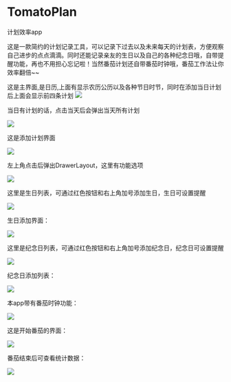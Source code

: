 # TomatoPlan
计划效率app



这是一款简约的计划记录工具，可以记录下过去以及未来每天的计划表，方便观察自己进步的点点滴滴。同时还能记录亲友的生日以及自己的各种纪念日哦，自带提醒功能，再也不用担心忘记啦！当然番茄计划还自带番茄时钟哦，番茄工作法让你效率翻倍~~


 这是主界面,是日历,上面有显示农历公历以及各种节日时节，同时在添加当日计划后上面会显示前四条计划
![](https://github.com/zhi455215039/TomatoPlan/blob/master/app/src/test/java/com/firstapp/steven/mishu/1.png)



当日有计划的话，点击当天后会弹出当天所有计划


![](https://github.com/zhi455215039/TomatoPlan/blob/master/app/src/test/java/com/firstapp/steven/mishu/2.png)

这是添加计划界面


![](https://github.com/zhi455215039/TomatoPlan/blob/master/app/src/test/java/com/firstapp/steven/mishu/10.png)


左上角点击后弹出DrawerLayout，这里有功能选项


![](https://github.com/zhi455215039/TomatoPlan/blob/master/app/src/test/java/com/firstapp/steven/mishu/6.png)

这里是生日列表，可通过红色按钮和右上角加号添加生日，生日可设置提醒


![](https://github.com/zhi455215039/TomatoPlan/blob/master/app/src/test/java/com/firstapp/steven/mishu/3.png)

生日添加界面：


![](https://github.com/zhi455215039/TomatoPlan/blob/master/app/src/test/java/com/firstapp/steven/mishu/11.png)

这里是纪念日列表，可通过红色按钮和右上角加号添加纪念日，纪念日可设置提醒


![](https://github.com/zhi455215039/TomatoPlan/blob/master/app/src/test/java/com/firstapp/steven/mishu/9.png)

纪念日添加列表：


![](https://github.com/zhi455215039/TomatoPlan/blob/master/app/src/test/java/com/firstapp/steven/mishu/12.png)

本app带有番茄时钟功能：


![](https://github.com/zhi455215039/TomatoPlan/blob/master/app/src/test/java/com/firstapp/steven/mishu/4.png)

这是开始番茄的界面：


![](https://github.com/zhi455215039/TomatoPlan/blob/master/app/src/test/java/com/firstapp/steven/mishu/8.png)

番茄结束后可查看统计数据：


![](https://github.com/zhi455215039/TomatoPlan/blob/master/app/src/test/java/com/firstapp/steven/mishu/5.png)
